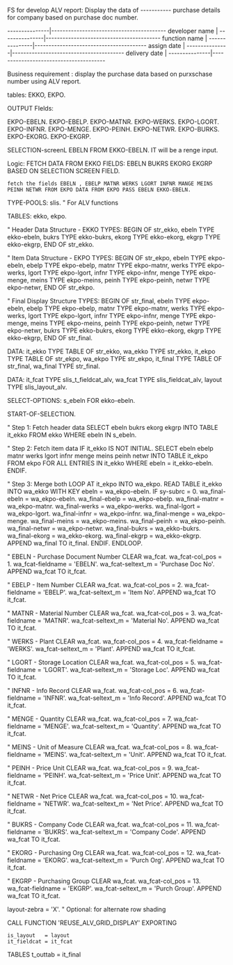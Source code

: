 FS for develop ALV report: Display the data of ----------- purchase details for company based on purchase doc number.

---------------|-----------------------------------------
developer name |
---------------|-----------------------------------------
function name  |
---------------|----------------------------------------
assign date    |
---------------|----------------------------------------
delivery date  |
---------------|---------------------------------------

Business requirement : display the purchase data based on purxschase number using ALV report.

tables: EKKO, EKPO.

OUTPUT FIelds:

EKPO-EBELN.
EKPO-EBELP.
EKPO-MATNR.
EKPO-WERKS.
EKPO-LGORT.
EKPO-INFNR.
EKPO-MENGE.
EKPO-PEINH.
EKPO-NETWR.
EKPO-BURKS.
EKPO-EKORG.
EKPO-EKGRP.

SELECTION-screenL EBELN FROM EKKO-EBELN. IT will be a renge input.

Logic:
FETCH DATA FROM EKKO FIELDS: EBELN BUKRS EKORG EKGRP BASED ON SELECTION SCREEN FIELD.

    fetch the fields EBELN , EBELP MATNR WERKS LGORT INFNR MANGE MEINS PEINH NETWR FROM EKPO DATA FROM EKPO PASS EBELN EKKO-EBELN.

    

TYPE-POOLS: slis. " For ALV functions

TABLES: ekko, ekpo.

" Header Data Structure - EKKO
TYPES: BEGIN OF str_ekko,
         ebeln TYPE ekko-ebeln,
         bukrs TYPE ekko-bukrs,
         ekorg TYPE ekko-ekorg,
         ekgrp TYPE ekko-ekgrp,
       END OF str_ekko.

" Item Data Structure - EKPO
TYPES: BEGIN OF str_ekpo,
         ebeln TYPE ekpo-ebeln,
         ebelp TYPE ekpo-ebelp,
         matnr TYPE ekpo-matnr,
         werks TYPE ekpo-werks,
         lgort TYPE ekpo-lgort,
         infnr TYPE ekpo-infnr,
         menge TYPE ekpo-menge,
         meins TYPE ekpo-meins,
         peinh TYPE ekpo-peinh,
         netwr TYPE ekpo-netwr,
       END OF str_ekpo.

" Final Display Structure
TYPES: BEGIN OF str_final,
         ebeln TYPE ekpo-ebeln,
         ebelp TYPE ekpo-ebelp,
         matnr TYPE ekpo-matnr,
         werks TYPE ekpo-werks,
         lgort TYPE ekpo-lgort,
         infnr TYPE ekpo-infnr,
         menge TYPE ekpo-menge,
         meins TYPE ekpo-meins,
         peinh TYPE ekpo-peinh,
         netwr TYPE ekpo-netwr,
         bukrs TYPE ekko-bukrs,
         ekorg TYPE ekko-ekorg,
         ekgrp TYPE ekko-ekgrp,
       END OF str_final.



DATA: it_ekko  TYPE TABLE OF str_ekko,
      wa_ekko  TYPE str_ekko,
      it_ekpo  TYPE TABLE OF str_ekpo,
      wa_ekpo  TYPE str_ekpo,
      it_final TYPE TABLE OF str_final,
      wa_final TYPE str_final.

DATA: it_fcat  TYPE slis_t_fieldcat_alv,
      wa_fcat  TYPE slis_fieldcat_alv,
      layout   TYPE slis_layout_alv.


SELECT-OPTIONS: s_ebeln FOR ekko-ebeln.





START-OF-SELECTION.

  " Step 1: Fetch header data
  SELECT ebeln bukrs ekorg ekgrp
    INTO TABLE it_ekko
    FROM ekko
    WHERE ebeln IN s_ebeln.

  " Step 2: Fetch item data
  IF it_ekko IS NOT INITIAL.
    SELECT ebeln ebelp matnr werks lgort infnr menge meins peinh netwr
      INTO TABLE it_ekpo
      FROM ekpo
      FOR ALL ENTRIES IN it_ekko
      WHERE ebeln = it_ekko-ebeln.
  ENDIF.






  " Step 3: Merge both
  LOOP AT it_ekpo INTO wa_ekpo.
    READ TABLE it_ekko INTO wa_ekko WITH KEY ebeln = wa_ekpo-ebeln.
    IF sy-subrc = 0.
      wa_final-ebeln = wa_ekpo-ebeln.
      wa_final-ebelp = wa_ekpo-ebelp.
      wa_final-matnr = wa_ekpo-matnr.
      wa_final-werks = wa_ekpo-werks.
      wa_final-lgort = wa_ekpo-lgort.
      wa_final-infnr = wa_ekpo-infnr.
      wa_final-menge = wa_ekpo-menge.
      wa_final-meins = wa_ekpo-meins.
      wa_final-peinh = wa_ekpo-peinh.
      wa_final-netwr = wa_ekpo-netwr.
      wa_final-bukrs = wa_ekko-bukrs.
      wa_final-ekorg = wa_ekko-ekorg.
      wa_final-ekgrp = wa_ekko-ekgrp.
      APPEND wa_final TO it_final.
    ENDIF.
  ENDLOOP.





" EBELN - Purchase Document Number
CLEAR wa_fcat.
wa_fcat-col_pos   = 1.
wa_fcat-fieldname = 'EBELN'.
wa_fcat-seltext_m = 'Purchase Doc No'.
APPEND wa_fcat TO it_fcat.

" EBELP - Item Number
CLEAR wa_fcat.
wa_fcat-col_pos   = 2.
wa_fcat-fieldname = 'EBELP'.
wa_fcat-seltext_m = 'Item No'.
APPEND wa_fcat TO it_fcat.

" MATNR - Material Number
CLEAR wa_fcat.
wa_fcat-col_pos   = 3.
wa_fcat-fieldname = 'MATNR'.
wa_fcat-seltext_m = 'Material No'.
APPEND wa_fcat TO it_fcat.

" WERKS - Plant
CLEAR wa_fcat.
wa_fcat-col_pos   = 4.
wa_fcat-fieldname = 'WERKS'.
wa_fcat-seltext_m = 'Plant'.
APPEND wa_fcat TO it_fcat.

" LGORT - Storage Location
CLEAR wa_fcat.
wa_fcat-col_pos   = 5.
wa_fcat-fieldname = 'LGORT'.
wa_fcat-seltext_m = 'Storage Loc'.
APPEND wa_fcat TO it_fcat.

" INFNR - Info Record
CLEAR wa_fcat.
wa_fcat-col_pos   = 6.
wa_fcat-fieldname = 'INFNR'.
wa_fcat-seltext_m = 'Info Record'.
APPEND wa_fcat TO it_fcat.

" MENGE - Quantity
CLEAR wa_fcat.
wa_fcat-col_pos   = 7.
wa_fcat-fieldname = 'MENGE'.
wa_fcat-seltext_m = 'Quantity'.
APPEND wa_fcat TO it_fcat.

" MEINS - Unit of Measure
CLEAR wa_fcat.
wa_fcat-col_pos   = 8.
wa_fcat-fieldname = 'MEINS'.
wa_fcat-seltext_m = 'Unit'.
APPEND wa_fcat TO it_fcat.

" PEINH - Price Unit
CLEAR wa_fcat.
wa_fcat-col_pos   = 9.
wa_fcat-fieldname = 'PEINH'.
wa_fcat-seltext_m = 'Price Unit'.
APPEND wa_fcat TO it_fcat.

" NETWR - Net Price
CLEAR wa_fcat.
wa_fcat-col_pos   = 10.
wa_fcat-fieldname = 'NETWR'.
wa_fcat-seltext_m = 'Net Price'.
APPEND wa_fcat TO it_fcat.

" BUKRS - Company Code
CLEAR wa_fcat.
wa_fcat-col_pos   = 11.
wa_fcat-fieldname = 'BUKRS'.
wa_fcat-seltext_m = 'Company Code'.
APPEND wa_fcat TO it_fcat.

" EKORG - Purchasing Org
CLEAR wa_fcat.
wa_fcat-col_pos   = 12.
wa_fcat-fieldname = 'EKORG'.
wa_fcat-seltext_m = 'Purch Org'.
APPEND wa_fcat TO it_fcat.

" EKGRP - Purchasing Group
CLEAR wa_fcat.
wa_fcat-col_pos   = 13.
wa_fcat-fieldname = 'EKGRP'.
wa_fcat-seltext_m = 'Purch Group'.
APPEND wa_fcat TO it_fcat.


layout-zebra = 'X'.  " Optional: for alternate row shading

CALL FUNCTION 'REUSE_ALV_GRID_DISPLAY'
  EXPORTING
    
    is_layout   = layout
    it_fieldcat = it_fcat
  TABLES
    t_outtab    = it_final